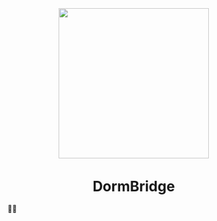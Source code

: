 <div align="center">
<img src="https://github.com/M-BArt/DormBridge/assets/103535479/2c229d06-6da8-44d9-9fc5-48bbdb852a68" width="300" height="300">
</div>

<div align="center"><h1 tabindex="-1" class="heading-element" dir="auto">DormBridge</h1></div>

🔳✅
